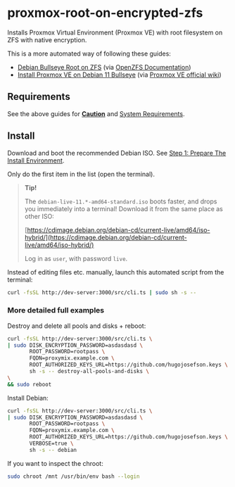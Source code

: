 # proxmox-root-on-encrypted-zfs

Installs Proxmox Virtual Environment (Proxmox VE) with root filesystem on ZFS
with native encryption.

This is a more automated way of following these guides:

- [Debian Bullseye Root on ZFS](https://openzfs.github.io/openzfs-docs/Getting%20Started/Debian/Debian%20Bullseye%20Root%20on%20ZFS.html)
  (via [OpenZFS Documentation](https://openzfs.github.io/openzfs-docs/))
- [Install Proxmox VE on Debian 11 Bullseye](https://pve.proxmox.com/wiki/Install_Proxmox_VE_on_Debian_11_Bullseye)
  (via [Proxmox VE official wiki](https://pve.proxmox.com/wiki))

## Requirements

See the above guides for
[**Caution**](https://openzfs.github.io/openzfs-docs/Getting%20Started/Debian/Debian%20Bullseye%20Root%20on%20ZFS.html#caution)
and
[System Requirements](https://openzfs.github.io/openzfs-docs/Getting%20Started/Debian/Debian%20Bullseye%20Root%20on%20ZFS.html#system-requirements).

## Install

Download and boot the recommended Debian ISO. See
[Step 1: Prepare The Install Environment](https://openzfs.github.io/openzfs-docs/Getting%20Started/Debian/Debian%20Bullseye%20Root%20on%20ZFS.html#step-1-prepare-the-install-environment).

Only do the first item in the list (open the terminal).

> **Tip!**
>
> The `debian-live-11.*-amd64-standard.iso` boots faster, and drops you
> immediately into a terminal! Download it from the same place as other ISO:
>
> [https://cdimage.debian.org/debian-cd/current-live/amd64/iso-hybrid/](https://cdimage.debian.org/debian-cd/current-live/amd64/iso-hybrid/)
>
> Log in as `user`, with password `live`.

Instead of editing files etc. manually, launch this automated script from the
terminal:

```bash
curl -fsSL http://dev-server:3000/src/cli.ts | sudo sh -s --
```

### More detailed full examples

Destroy and delete all pools and disks + reboot:

```bash
curl -fsSL http://dev-server:3000/src/cli.ts \
| sudo DISK_ENCRYPTION_PASSWORD=asdasdasd \
       ROOT_PASSWORD=rootpass \
       FQDN=proxymix.example.com \
       ROOT_AUTHORIZED_KEYS_URL=https://github.com/hugojosefson.keys \
       sh -s -- destroy-all-pools-and-disks \
\
&& sudo reboot
```

Install Debian:

```bash
curl -fsSL http://dev-server:3000/src/cli.ts \
| sudo DISK_ENCRYPTION_PASSWORD=asdasdasd \
       ROOT_PASSWORD=rootpass \
       FQDN=proxymix.example.com \
       ROOT_AUTHORIZED_KEYS_URL=https://github.com/hugojosefson.keys \
       VERBOSE=true \
       sh -s -- debian
```

If you want to inspect the chroot:

```bash
sudo chroot /mnt /usr/bin/env bash --login
```
